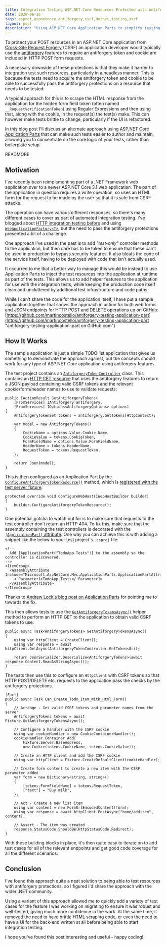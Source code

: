 ```yaml
---
title: Integration Testing ASP.NET Core Resources Protected with Antiforgery Using Application Parts
date: 2020-06-16
tags: aspnet,aspnetcore,antiforgery,csrf,dotnet,testing,xsrf
layout: post
description: "Using ASP.NET Core Application Parts to simplify testing of HTTP resources that are protected by antiforgery features."
---
```


To protect your POST resources in an ASP.NET Core application from [Cross-Site Request Forgery](https://docs.microsoft.com/en-us/aspnet/core/security/anti-request-forgery "Prevent Cross-Site Request Forgery (XSRF/CSRF) attacks in ASP.NET Core") (CSRF) an application developer would typically use the [antiforgery](https://docs.microsoft.com/en-us/aspnet/core/security/anti-request-forgery#aspnet-core-antiforgery-configuration "ASP.NET Core antiforgery configuration") features to require an antiforgery token and cookie are included in HTTP POST form requests.

A necessary downside of these protections is that they make it harder to integration test such resources, particularly in a headless manner. This is because the tests need to acquire the antiforgery token and cookie to be able to successfully pass the antiforgery protections on a resource that needs to be tested.

A typical approach for this is to scrape the HTML response from the application for the hidden form field token (often named `__RequestVerificationToken`) using Regular Expressions and then using that, along with the cookie, in the request(s) the test(s) make. This can however make tests brittle to change, particularly if the UI is refactored.

In this blog post I'll discuss an alternate approach using [ASP.NET Core Application Parts](https://docs.microsoft.com/en-us/aspnet/core/mvc/advanced/app-parts "Share controllers, views, Razor Pages and more with Application Parts") that can make such tests easier to author and maintain, allowing you to concentrate on the core logic of your tests, rather than boilerplate setup.

READMORE

## Motivation

I've recently been reimplementing part of a .NET Framework web application over to a newer ASP.NET Core 3.1 web application. The part of the application in question requires a write operation, so uses an HTML form for the request to be made by the user so that it is safe from CSRF attacks.

The operation can have various different responses, so there's many different cases to cover as part of automated integration testing. I've blogged about [HTTP integration testing before](https://blog.martincostello.com/reliably-testing-http-integrations-in-dotnet-applications/ "Reliably Testing HTTP Integrations in a .NET Application") and using [`WebApplicationFactory<T>`](https://docs.microsoft.com/en-us/aspnet/core/test/integration-tests "Integration tests in ASP.NET Core"), but the need to pass the antiforgery protections presented a bit of a challenge.

One approach I've used in the past is to add _"test-only"_ controller methods to the application, but then care has to be taken to ensure that these can't be used in production to bypass security features. It also bloats the code of the service itself, having to be deployed with code that isn't actually used.

It occurred to me that a better way to manage this would be instead to use Application Parts to inject the test resources into the application at runtime as part of the tests. This allows us to add helper features to the application for use with the integration tests, while keeping the production code itself clean and uncluttered by additional test infrastructure and code paths.

While I can't share the code for the application itself, I have put a sample application together that shows the approach in action for both web forms and JSON endpoints for HTTP POST and DELETE operations up on GitHub: [https://github.com/martincostello/antiforgery-testing-application-part](https://github.com/martincostello/antiforgery-testing-application-part "antiforgery-testing-application-part on GitHub.com")

## How It Works

The sample application is just a simple TODO list application that gives us something to demonstrate the approach against, but the concepts should work for any type of ASP.NET Core application using antiforgery features.

The test project contains an [`AntiforgeryTokenController`](https://github.com/martincostello/antiforgery-testing-application-part/blob/5d8ed60e8874dc8403bb43a404a5a540362e5d07/tests/TodoApp.Tests/AntiforgeryTokenController.cs#L16 "AntiforgeryTokenController class") class. This contains an [HTTP GET resource](https://github.com/martincostello/antiforgery-testing-application-part/blob/f8985fe1bbaa800cf73bc62bb85949c1c0a8a698/tests/TodoApp.Tests/AntiforgeryTokenController.cs#L39-L65 "GET action to get valid CSRF tokens") that uses the antiforgery features to return a JSON payload containing valid CSRF tokens and the relevant cookie/form/header names to use to validate requests:

```
public IActionResult GetAntiforgeryTokens(
    [FromServices] IAntiforgery antiforgery,
    [FromServices] IOptions<AntiforgeryOptions> options)
{
    AntiforgeryTokenSet tokens = antiforgery.GetTokens(HttpContext);

    var model = new AntiforgeryTokens()
    {
        CookieName = options.Value.Cookie.Name,
        CookieValue = tokens.CookieToken,
        FormFieldName = options.Value.FormFieldName,
        HeaderName = tokens.HeaderName,
        RequestToken = tokens.RequestToken,
    };

    return Json(model);
}
```

This is then configured as an Application Part by the [`ConfigureAntiforgeryTokenResource()`](https://github.com/martincostello/antiforgery-testing-application-part/blob/f8985fe1bbaa800cf73bc62bb85949c1c0a8a698/tests/TodoApp.Tests/IWebHostBuilderExtensions.cs#L26-L39 "ConfigureAntiforgeryTokenResource method") method, which is [registered with the test server fixture](https://github.com/martincostello/antiforgery-testing-application-part/blob/f8985fe1bbaa800cf73bc62bb85949c1c0a8a698/tests/TodoApp.Tests/TestServerFixture.cs#L82 "TestServer registration"):

```
protected override void ConfigureWebHost(IWebHostBuilder builder)
{
    builder.ConfigureAntiforgeryTokenResource();
}
```

One potential gotcha to watch out for is to make sure that requests to the test controller don't return an HTTP 404. To fix this, make sure that the assembly containing the test controllers is decorated with the [`[ApplicationPart]` attribute](https://github.com/martincostello/antiforgery-testing-application-part/blob/5d8ed60e8874dc8403bb43a404a5a540362e5d07/tests/TodoApp.Tests/TodoApp.Tests.csproj#L24-L31 "Adding the ApplicationPart attribute"). One way you can achieve this is with adding a snippet like the below to your test project's `.csproj` file:

```
<!--
  Add [ApplicationPart("TodoApp.Tests")] to the assembly so the controller is discovered.
-->
<ItemGroup>
  <AssemblyAttribute Include="Microsoft.AspNetCore.Mvc.ApplicationParts.ApplicationPartAttribute">
    <_Parameter1>TodoApp.Tests</_Parameter1>
  </AssemblyAttribute>
</ItemGroup>
```

Thanks to [Andrew Lock's blog post on Application Parts](https://andrewlock.net/when-asp-net-core-cant-find-your-controller-debugging-application-parts/#what-are-application-parts- "When ASP.NET Core can't find your controller: debugging application parts") for pointing me to towards the fix.

This then allows tests to use the [`GetAntiforgeryTokensAsync()`](https://github.com/martincostello/antiforgery-testing-application-part/blob/f8985fe1bbaa800cf73bc62bb85949c1c0a8a698/tests/TodoApp.Tests/TestServerFixture.cs#L52-L64 "GetAntiforgeryTokensAsync method") helper method to perform an HTTP GET to the application to obtain valid CSRF tokens to use:

```
public async Task<AntiforgeryTokens> GetAntiforgeryTokensAsync()
{
    using var httpClient = CreateClient();
    using var response = await httpClient.GetAsync(AntiforgeryTokenController.GetTokensUri);

    return JsonSerializer.Deserialize<AntiforgeryTokens>(await response.Content.ReadAsStringAsync());
}
```

The tests then use this to configure an `HttpClient` with CSRF tokens so that HTTP POST/DELETE etc. requests to the application pass the checks by the antiforgery protections.

```
[Fact]
public async Task Can_Create_Todo_Item_With_Html_Form()
{
    // Arrange - Get valid CSRF tokens and parameter names from the server
    AntiforgeryTokens tokens = await Fixture.GetAntiforgeryTokensAsync();

    // Configure a handler with the CSRF cookie
    using var cookieHandler = new CookieContainerHandler();
    cookieHandler.Container.Add(
        Fixture.Server.BaseAddress,
        new Cookie(tokens.CookieName, tokens.CookieValue));

    // Create an HTTP client and add the CSRF cookie
    using var httpClient = Fixture.CreateDefaultClient(cookieHandler);

    // Create form content to create a new item with the CSRF parameter added
    var form = new Dictionary<string, string>()
    {
        [tokens.FormFieldName] = tokens.RequestToken,
        ["text"] = "Buy milk",
    };

    // Act - Create a new list item
    using var content = new FormUrlEncodedContent(form);
    using var response = await httpClient.PostAsync("home/additem", content);

    // Assert - The item was created
    response.StatusCode.ShouldBe(HttpStatusCode.Redirect);
}
```

With these building blocks in place, it's then quite easy to iterate on to add test cases for all of the relevant endpoints and get good code coverage for all the different scenarios.

## Conclusion

I've found this approach quite a neat solution to being able to test resources with antiforgery protections, so I figured I'd share the approach with the wider .NET community.

Using a variant of this approach allowed me to quickly add a variety of test cases for the feature I was working on migrating to ensure it was robust and well-tested, giving much more confidence in the work. At the same time, it removed the need to have brittle HTML scraping code, or even the need to have a UI for the back-end written at all before being able to start integration testing.

I hope you've found this post interesting and useful - happy coding!
